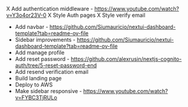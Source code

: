 X Add authentication middleware - https://www.youtube.com/watch?v=Y3o4or23V-0
X Style Auth pages
X Style verify email

- Add navbar - https://github.com/Siumauricio/nextui-dashboard-template?tab=readme-ov-file
- Sidebar improvements - https://github.com/Siumauricio/nextui-dashboard-template?tab=readme-ov-file
- Add manage profile
- Add reset password - https://github.com/alexrusin/nextjs-cognito-auth/tree/5-reset-password-end
- Add resend verification email
- Build landing page
- Deploy to AWS
- Make sidebar responsive - https://www.youtube.com/watch?v=FYBC3TjRULo
